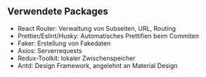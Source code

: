 ## Verwendete Packages
- React Router: Verwaltung von Subseiten, URL, Routing
- Prettier/Eslint/Husky: Automatisches Prettifien beim Commiten
- Faker: Erstellung von Fakedaten
- Axios: Serverrequests
- Redux-Toolkit: lokaler Zwischenspeicher
- Antd: Design Framework, angelehnt an Material Design
